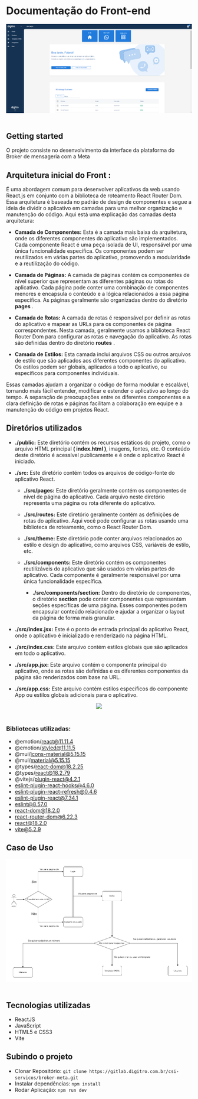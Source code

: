 # Documentação do Front-end

<p align="center">
  <img src="https://github.com/thiagorussi/Clone-Redesign-Instagram-WEB/blob/main/pagehome.png"/>
  <br><br>
</p>

## Getting started

O projeto consiste no desenvolvimento da interface da plataforma do Broker de mensageria com a Meta

## Arquitetura inicial do Front :

É uma abordagem comum para desenvolver aplicativos da web usando React.js em conjunto
com a biblioteca de roteamento React Router Dom. 
Essa arquitetura é baseada no padrão de design de componentes e segue a ideia de dividir
o aplicativo em camadas para uma melhor organização e manutenção do código.
Aqui está uma explicação das camadas desta arquitetura:

- **Camada de Componentes:** Esta é a camada mais baixa da arquitetura, onde os diferentes
componentes do aplicativo são implementados. Cada componente React é
uma peça isolada de UI, responsável por uma única funcionalidade específica. Os
componentes podem ser reutilizados em várias partes do aplicativo, promovendo a modularidade e a reutilização do código.

- **Camada de Páginas:** A camada de páginas contém os componentes de nível superior
que representam as diferentes páginas ou rotas do aplicativo. Cada página pode conter
uma combinação de componentes menores e encapsula o conteúdo e a lógica relacionados
a essa página específica. As páginas geralmente são organizadas dentro do diretório **pages** .

- **Camada de Rotas:** A camada de rotas é responsável por definir as rotas do aplicativo
e mapear as URLs para os componentes de página correspondentes. Nesta camada,
geralmente usamos a biblioteca React Router Dom para configurar as rotas e navegação do aplicativo. As rotas são definidas dentro do diretório **routes** .

- **Camada de Estilos:** Esta camada inclui arquivos CSS ou outros arquivos de estilo que
são aplicados aos diferentes componentes do aplicativo. Os estilos podem ser globais,
aplicados a todo o aplicativo, ou específicos para componentes individuais.

Essas camadas ajudam a organizar o código de forma modular e escalável, tornando mais fácil
entender, modificar e estender o aplicativo ao longo do tempo. A separação de preocupações
entre os diferentes componentes e a clara definição de rotas e páginas facilitam a
colaboração em equipe e a manutenção do código em projetos React.

## Diretórios utilizados

- **./public:** Este diretório contém os recursos estáticos do projeto, como o arquivo HTML
principal **( index.html )**, imagens, fontes, etc. O conteúdo deste diretório é acessível publicamente e é onde o aplicativo React é iniciado.

- **./src:** Este diretório contém todos os arquivos de código-fonte do aplicativo React.

  - **./src/pages:** Este diretório geralmente contém os componentes de nível de página
do aplicativo. Cada arquivo neste diretório representa uma página ou rota diferente do aplicativo.

  - **./src/routes:** Este diretório geralmente contém as definições de rotas do aplicativo.
Aqui você pode configurar as rotas usando uma biblioteca de roteamento, como o React Router Dom.

  - **./src/theme:** Este diretório pode conter arquivos relacionados ao estilo e design do
aplicativo, como arquivos CSS, variáveis de estilo, etc.

  - **./src/components:** Este diretório contém os componentes reutilizáveis do aplicativo que
são usados em várias partes do aplicativo. Cada componente é geralmente responsável por uma única funcionalidade específica.

    - **./src/components/section:** Dentro do diretório de componentes, o diretório
**section** pode conter componentes que representam seções específicas de uma
página. Esses componentes podem encapsular conteúdo relacionado e ajudar a organizar o layout da página de forma mais granular.

- **./src/index.jsx:** Este é o ponto de entrada principal do aplicativo React, onde o
aplicativo é inicializado e renderizado na página HTML.

- **./src/index.css:** Este arquivo contém estilos globais que são aplicados em todo o aplicativo.

- **./src/app.jsx:** Este arquivo contém o componente principal do aplicativo, onde as
rotas são definidas e os diferentes componentes da página são renderizados com base na URL.

- **./src/app.css:** Este arquivo contém estilos específicos do componente App ou estilos globais adicionais para o aplicativo.

<p align="center">
  <img src="[https://github.com/thiagorussi/Clone-Redesign-Instagram-WEB/blob/main/caso%20de%20uso.png](https://github.com/thiagorussi/Clone-Redesign-Instagram-WEB/blob/main/estrutura%20pastas.png)"/>
  <br><br>
</p>



### Bibliotecas utilizadas:

- @emotion/react@11.11.4
- @emotion/styled@11.11.5
- @mui/icons-material@5.15.15
- @mui/material@5.15.15
- @types/react-dom@18.2.25
- @types/react@18.2.79
- @vitejs/plugin-react@4.2.1
- eslint-plugin-react-hooks@4.6.0
- eslint-plugin-react-refresh@0.4.6
- eslint-plugin-react@7.34.1
- eslint@8.57.0
- react-dom@18.2.0
- react-router-dom@6.22.3
- react@18.2.0
- vite@5.2.9


## Caso de Uso

<p align="center">
  <img src="https://github.com/thiagorussi/Clone-Redesign-Instagram-WEB/blob/main/caso%20de%20uso.png"/>
  <br><br>
</p>

## Tecnologias utilizadas

- ReactJS
- JavaScript
- HTML5 e CSS3
- Vite

## Subindo o projeto

- Clonar Repositório: `git clone https://gitlab.digitro.com.br/csi-servicos/broker-meta.git `
- Instalar dependências: `npm install`
- Rodar Aplicação: `npm run dev`
